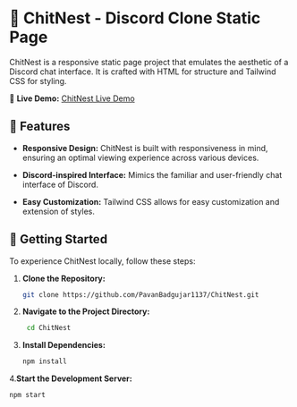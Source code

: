 # 🚀 ChitNest - Discord Clone Static Page


ChitNest is a responsive static page project that emulates the aesthetic of a Discord chat interface. It is crafted with HTML for structure and Tailwind CSS for styling.

🌈 **Live Demo:** [ChitNest Live Demo](https://chitnest.netlify.app/)

## 🌟 Features

- **Responsive Design:** ChitNest is built with responsiveness in mind, ensuring an optimal viewing experience across various devices.

- **Discord-inspired Interface:** Mimics the familiar and user-friendly chat interface of Discord.

- **Easy Customization:** Tailwind CSS allows for easy customization and extension of styles.


## 🚀 Getting Started

To experience ChitNest locally, follow these steps:

1. **Clone the Repository:**

   ```bash
   git clone https://github.com/PavanBadgujar1137/ChitNest.git

2. **Navigate to the Project Directory:**

   ```bash
    cd ChitNest 

3. **Install Dependencies:**

   ```bash
   npm install

4.**Start the Development Server:**

  ```bash
  npm start
